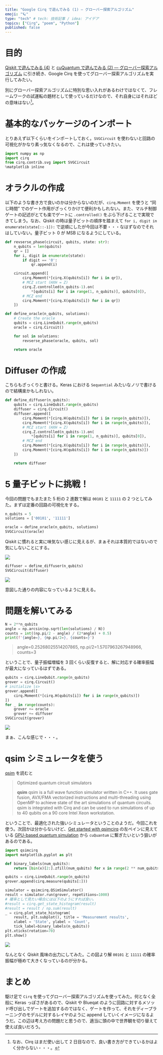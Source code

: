 ```yaml
---
title: "Google Cirq で遊んでみる (1) — グローバー探索アルゴリズム"
emoji: "🪐"
type: "tech" # tech: 技術記事 / idea: アイデア
topics: ["Cirq", "poem", "Python"]
published: false
---
```


# 目的

[Qiskit で遊んでみる (4)](/derwind/articles/dwd-qiskit04) と [cuQuantum で遊んでみる (2) — グローバー探索アルゴリズム](/derwind/articles/dwd-cuquantum02) に引き続き、Google Cirq を使ってグローバー探索アルゴリズムを実行してみたい。

別にグローバー探索アルゴリズムに特別な思い入れがあるわけではなくて、フレームワークの試運転の題材として使っているだけなので、それ自身にはそれほどの意味はない[^1]。

[^1]: なお、Cirq はまだ使い出して 2 日目なので、良い書き方ができているかはよく分からない・・・。

# 基本的なパッケージのインポート

とりあえず以下くらいをインポートしておく。`SVGCircuit` を使わないと回路の可視化がかなり素っ気なくなるので、これは使っていきたい。

```python
import numpy as np
import cirq
from cirq.contrib.svg import SVGCircuit
%matplotlib inline
```

# オラクルの作成

以下のような書き方で良いのかは分からないのだが、`cirq.Moment` を使うと “同じ時間” でのゲート作用がざっくりかけて便利かもしれない。また、マルチ制御ゲートの記述がとても楽でゲートに `.controlled()` をぶら下げることで実現できてしまう。なお、Qiskit の時は量子ビットの順序を踏まえて `for i, digit in enumerate(state[::-1]):` で逆順にしたが今回は不要・・・なはずなのでそれはしていない。量子ビット 0 が MSB になるようにしている。

```python
def revserse_phase(circuit, qubits, state: str):
    n_qubits = len(qubits)
    qr = []
    for i, digit in enumerate(state):
        if digit == '0':
            qr.append(i)

    circuit.append([
        cirq.Moment(*[cirq.X(qubits[i]) for i in qr]),
        # MCZ start (HXH = Z)
        cirq.Z.controlled(n_qubits-1).on(
            *[qubits[i] for i in range(1, n_qubits)], qubits[0]),
        # MCZ end
        cirq.Moment(*[cirq.X(qubits[i]) for i in qr])
    ])

def define_oracle(n_qubits, solutions):
    # Create the oracle
    qubits = cirq.LineQubit.range(n_qubits)
    oracle = cirq.Circuit()

    for sol in solutions:
        revserse_phase(oracle, qubits, sol)

    return oracle
```

# Diffuser の作成

こちらもざっくりと書ける。Keras における `Sequential` みたいなノリで書けるので結構楽かもしれない。

```python
def define_diffuser(n_qubits):
    qubits = cirq.LineQubit.range(n_qubits)
    diffuser = cirq.Circuit()
    diffuser.append([
        cirq.Moment(*[cirq.H(qubits[i]) for i in range(n_qubits)]),
        cirq.Moment(*[cirq.X(qubits[i]) for i in range(n_qubits)]),
        # MCZ start (HXH = Z)
        cirq.Z.controlled(n_qubits-1).on(
            *[qubits[i] for i in range(1, n_qubits)], qubits[0]),
        # MCZ end
        cirq.Moment(*[cirq.X(qubits[i]) for i in range(n_qubits)]),
        cirq.Moment(*[cirq.H(qubits[i]) for i in range(n_qubits)])
    ])

    return diffuser
```

# 5 量子ビットに挑戦！

今回の問題でもまたまた 5 桁の 2 進数で解は `00101` と `11111` の 2 つとしてみた。まずは定番の回路の可視化をする。

```python
n_qubits = 5
solutions = ['00101', '11111']

oracle = define_oracle(n_qubits, solutions)
SVGCircuit(oracle)
```

Qiskit に慣れると実に味気ない感じに見えるが、まぁそれは本質的ではないので気にしないことにする。

![](/images/dwd-cirq-qsim01/001.png)

```python
diffuser = define_diffuser(n_qubits)
SVGCircuit(diffuser)
```

![](/images/dwd-cirq-qsim01/002.png)

意図した通りの内容になっているように見える。

# 問題を解いてみる

```python
N = 2**n_qubits
angle = np.arcsin(np.sqrt(len(solutions) / N))
counts = int((np.pi/2 - angle) / (2*angle) + 0.5)
print(f'{angle=}, {np.pi/2=}, {counts=}')
```

> angle=0.25268025514207865, np.pi/2=1.5707963267948966, counts=3

ということで、量子振幅増幅を 3 回くらい反復すると、解に対応する確率振幅が最大になっているはずである。

```python
qubits = cirq.LineQubit.range(n_qubits)
grover = cirq.Circuit()
# initialize |s>
grover.append([
    cirq.Moment(*[cirq.H(qubits[i]) for i in range(n_qubits)])
])
for _ in range(counts):
    grover += oracle
    grover += diffuser
SVGCircuit(grover)
```

![](/images/dwd-cirq-qsim01/003.png)

まぁ、こんな感じで・・・。

# qsim シミュレータを使う

[qsim](https://quantumai.google/qsim) を読むと

> Optimized quantum circuit simulators
>
> **qsim**
> qsim is a full wave function simulator written in C++. It uses gate fusion, AVX/FMA vectorized instructions and multi-threading using OpenMP to achieve state of the art simulations of quantum circuits. qsim is integrated with Cirq and can be used to run simulations of up to 40 qubits on a 90 core Intel Xeon workstation.

ということで、最適化された強いシミュレータということのようだ。今回これを使う。次回かは分からないけど、[Get started with qsimcirq](https://quantumai.google/qsim/tutorials/qsimcirq) の左ペインに見えている [GPU-based quantum simulation](https://quantumai.google/qsim/tutorials/gcp_gpu) から `cuQuantum` に繋ぎたいという狙いがあるのである。

```python
import qsimcirq
import matplotlib.pyplot as plt

def binary_labels(num_qubits):
    return [bin(x)[2:].zfill(num_qubits) for x in range(2 ** num_qubits)]

qubits = cirq.LineQubit.range(n_qubits)
grover.append(cirq.measure(qubits[:]))

simulator = qsimcirq.QSimSimulator()
result = simulator.run(grover, repetitions=1000)
# 確率として見たい場合には以下のようにすれば良い。
#result = cirq.get_state_histogram(result)
#result = result / np.sum(result)
_ = cirq.plot_state_histogram(
    result, plt.subplot(), title = 'Measurement results',
    xlabel = 'State', ylabel = 'Count',
    tick_label=binary_labels(n_qubits))
plt.xticks(rotation=70)
plt.show()
```

![](/images/dwd-cirq-qsim01/004.png)

なんとなく Qiskit 風味の出力にしてみた。この図より解 `00101` と `11111` の確率振幅が極めて大きくなっているのが分かる。

# まとめ

駆け足で `Cirq` を使ってグローバー探索アルゴリズムを使ってみた。何となく全般に Keras っぽさがあるので、Qiskit や Blueqat のように回路に対するメソッド呼び出しでゲートを追加するのではなく、ゲートを作って、それをディープラーニングのモデルに対するレイヤのように append していくイメージになるようだ。この辺は考え方の問題だと思うので、適当に頭の中で世界観を切り替えて使えば良いだろう。
